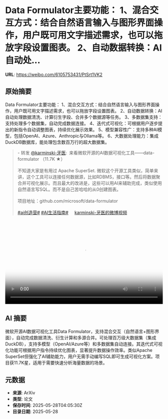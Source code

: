 # Data Formulator主要功能： 1、混合交互方式：结合自然语言输入与图形界面操作，用户既可用文字描述需求，也可以拖放字段设置图表。 2、自动数据转换：AI自动处...

**URL**: https://weibo.com/6105753431/PtSrt1VK2

## 原始摘要

Data Formulator主要功能：  1、混合交互方式：结合自然语言输入与图形界面操作，用户既可用文字描述需求，也可以拖放字段设置图表。  2、自动数据转换：AI自动处理数据清洗、计算衍生字段、合并多个数据源等任务。  3、多数据集支持：支持处理多个数据集，自动完成数据连接。  4、迭代式可视化：可根据用户逐步提出的新指令自动调整图表，持续优化展示效果。  5、模型兼容性广：支持多种AI模型，包括OpenAI、Azure、Anthropic与Ollama等。  6、大数据处理能力：集成DuckDB数据库，能处理包含数百万行的超大数据集。<br><blockquote> - 转发 <a href="https://weibo.com/2169039837" target="_blank">@karminski-牙医</a>: 来看微软开源的AI数据可视化工具——data-formulator （11.7K ★）<br><br>不知道大家是有用过 Apache SuperSet. 微软这个开源工具类似，简单来讲，这个工具可以连接任何数据源，比如RDBMS，接口等。然后将数据聚合并可视化展示。而且最大的改进是，这些可以用AI来辅助完成，类似使用自然语言写SQL。而不是自己苦哈哈的从0创建图表。<br><br>项目地址：github.com/microsoft/data-formulator<br><br><a href="https://m.weibo.cn/search?containerid=231522type%3D1%26t%3D10%26q%3D%23ai%E5%88%9B%E9%80%A0%E8%90%A5%23" data-hide=""><span class="surl-text">#ai创造营#</span></a> <a href="https://m.weibo.cn/search?containerid=231522type%3D1%26t%3D10%26q%3D%23AI%E7%94%9F%E6%B4%BB%E6%8C%87%E5%8D%97%23&amp;extparam=%23AI%E7%94%9F%E6%B4%BB%E6%8C%87%E5%8D%97%23" data-hide=""><span class="surl-text">#AI生活指南#</span></a> <a href="https://video.weibo.com/show?fid=1034:5170455150264391" data-hide=""><span class="url-icon"><img style="width: 1rem;height: 1rem" src="https://h5.sinaimg.cn/upload/2015/09/25/3/timeline_card_small_video_default.png" referrerpolicy="no-referrer"></span><span class="surl-text">karminski-牙医的微博视频</span></a></blockquote><br clear="both"><div style="clear: both"></div><video controls="controls" poster="https://tvax3.sinaimg.cn/orj480/8148ebddly1i1sjp305s6j21hc0u0q6k.jpg" style="width: 100%"><source src="https://f.video.weibocdn.com/o0/6yTnjzZMlx08oxpQeIN201041200U4hx0E010.mp4?label=mp4_720p&amp;template=1282x720.25.0&amp;ori=0&amp;ps=1CwnkDw1GXwCQx&amp;Expires=1748408667&amp;ssig=sPK5Gt8q%2Bx&amp;KID=unistore,video"><source src="https://f.video.weibocdn.com/o0/wkZIqxP1lx08oxpQ2J6w01041200raDB0E010.mp4?label=mp4_hd&amp;template=852x480.25.0&amp;ori=0&amp;ps=1CwnkDw1GXwCQx&amp;Expires=1748408667&amp;ssig=i3XvlQbVyn&amp;KID=unistore,video"><source src="https://f.video.weibocdn.com/o0/NZxdkeX2lx08oxpQ3IL601041200gGdL0E010.mp4?label=mp4_ld&amp;template=640x360.25.0&amp;ori=0&amp;ps=1CwnkDw1GXwCQx&amp;Expires=1748408667&amp;ssig=4sC%2BcmBef9&amp;KID=unistore,video"><p>视频无法显示，请前往<a href="https://video.weibo.com/show?fid=1034%3A5170455150264391" target="_blank" rel="noopener noreferrer">微博视频</a>观看。</p></video>

## AI 摘要

微软开源AI数据可视化工具Data Formulator，支持混合交互（自然语言+图形界面），自动完成数据清洗、衍生计算和多源合并。可处理百万级大数据集（集成DuckDB），支持多模型（OpenAI/Azure等）和多数据集自动连接。其迭代式可视化功能可根据用户指令持续优化图表，显著提升数据操作效率。类似Apache SuperSet但强化了AI辅助能力，用户无需手动编写SQL即可生成可视化方案。项目获11.7K星，适用于需要快速分析海量数据的场景。

## 元数据

- **来源**: ArXiv
- **类型**: 论文
- **保存时间**: 2025-05-28T04:05:30Z
- **目录日期**: 2025-05-28
